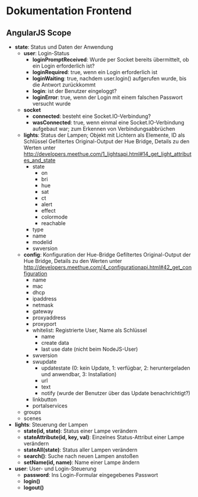 # Dokumentation Frontend

## AngularJS Scope

-   **state**: Status und Daten der Anwendung
    -   **user**: Login-Status
        -   **loginPromptReceived**: Wurde per Socket bereits übermittelt, ob ein Login erforderlich ist?
        -   **loginRequired**: true, wenn ein Login erforderlich ist
        -   **loginWaiting**: true, nachdem user.login() aufgerufen wurde, bis die Antwort zurückkommt
        -   **login**: ist der Benutzer eingeloggt?
        -   **loginError**: true, wenn der Login mit einem falschen Passwort versucht wurde
    -   **socket**
        -   **connected**: besteht eine Socket.IO-Verbindung?
        -   **wasConnected**: true, wenn einmal eine Socket.IO-Verbindung aufgebaut war; zum Erkennen von Verbindungsabbrüchen
    -   **lights**: Status der Lampen; Objekt mit Lichtern als Elemente, ID als Schlüssel
        Gefiltertes Original-Output der Hue Bridge, Details zu den Werten unter http://developers.meethue.com/1_lightsapi.html#14_get_light_attributes_and_state
        -   state
            -   on
            -   bri
            -   hue
            -   sat
            -   ct
            -   alert
            -   effect
            -   colormode
            -   reachable
        -   type
        -   name
        -   modelid
        -   swversion
    -   **config**: Konfiguration der Hue-Bridge
        Gefiltertes Original-Output der Hue Bridge, Details zu den Werten unter http://developers.meethue.com/4_configurationapi.html#42_get_configuration
        -   name
        -   mac
        -   dhcp
        -   ipaddress
        -   netmask
        -   gateway
        -   proxyaddress
        -   proxyport
        -   whitelist: Registrierte User, Name als Schlüssel
            -   name
            -   create data
            -   last use date (nicht beim NodeJS-User)
        -   swversion
        -   swupdate
            -   updatestate
                (0: kein Update, 1: verfügbar, 2: heruntergeladen und anwendbar, 3: Installation)
            -   url
            -   text
            -   notify
                (wurde der Benutzer über das Update benachrichtigt?)
        -   linkbutton
        -   portalservices
    -   groups
    -   scenes
-   **lights**: Steuerung der Lampen
    -   **state(id, state)**: Status einer Lampe verändern
    -   **stateAttribute(id, key, val)**: Einzelnes Status-Attribut einer Lampe verändern
    -   **stateAll(state)**: Status aller Lampen verändern
    -   **search()**: Suche nach neuen Lampen anstoßen
    -   **setName(id, name)**: Name einer Lampe ändern
-   **user**: User- und Login-Steuerung
    -   **password**: Ins Login-Formular eingegebenes Passwort
    -   **login()**
    -   **logout()**
